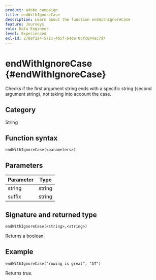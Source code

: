 ```yaml
---
product: adobe campaign
title: endWithIgnoreCase
description: Learn about the function endWithIgnoreCase
feature: Journeys
role: Data Engineer
level: Experienced
exl-id: 278ef1a4-571c-4b5f-b4de-0cfc644ac7d7
---
```

# endWithIgnoreCase {#endWithIgnoreCase}

Checks if the first argument string ends with a specific string (second argument string), not taking into account the case.

## Category

String

## Function syntax

`endWithIgnoreCase(<parameters>)`

## Parameters

| Parameter | Type             |
|-----------|------------------|
| string   | string |
| suffix  | string |

## Signature and returned type

`endWithIgnoreCase(<string>,<string>)`

Returns a boolean.

## Example

`endWithIgnoreCase("rowing is great", "AT")`

Returns true.
